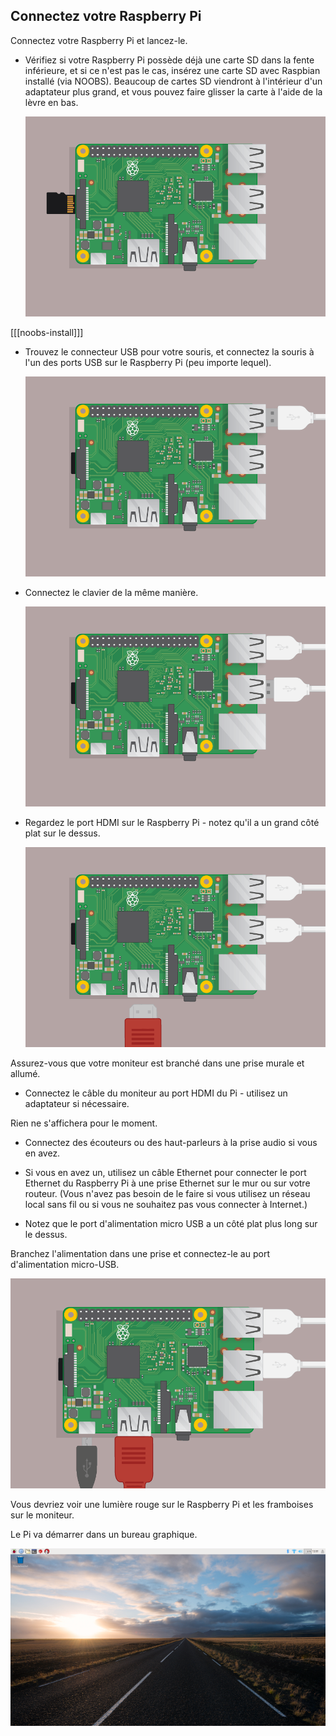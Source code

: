 ## Connectez votre Raspberry Pi

Connectez votre Raspberry Pi et lancez-le.

+ Vérifiez si votre Raspberry Pi possède déjà une carte SD dans la fente inférieure, et si ce n'est pas le cas, insérez une carte SD avec Raspbian installé (via NOOBS). Beaucoup de cartes SD viendront à l'intérieur d'un adaptateur plus grand, et vous pouvez faire glisser la carte à l'aide de la lèvre en bas.
    
    ![capture d'écran](images/pi-sd.png)

[[[noobs-install]]]

+ Trouvez le connecteur USB pour votre souris, et connectez la souris à l'un des ports USB sur le Raspberry Pi (peu importe lequel).
    
    ![capture d'écran](images/pi-mouse.png)

+ Connectez le clavier de la même manière.
    
    ![capture d'écran](images/pi-keyboard.png)

+ Regardez le port HDMI sur le Raspberry Pi - notez qu'il a un grand côté plat sur le dessus.
    
    ![capture d'écran](images/pi-hdmi.png)

Assurez-vous que votre moniteur est branché dans une prise murale et allumé.

+ Connectez le câble du moniteur au port HDMI du Pi - utilisez un adaptateur si nécessaire.

Rien ne s'affichera pour le moment.

+ Connectez des écouteurs ou des haut-parleurs à la prise audio si vous en avez.

+ Si vous en avez un, utilisez un câble Ethernet pour connecter le port Ethernet du Raspberry Pi à une prise Ethernet sur le mur ou sur votre routeur. (Vous n'avez pas besoin de le faire si vous utilisez un réseau local sans fil ou si vous ne souhaitez pas vous connecter à Internet.)

+ Notez que le port d'alimentation micro USB a un côté plat plus long sur le dessus.

Branchez l'alimentation dans une prise et connectez-le au port d'alimentation micro-USB.

![capture d'écran](images/pi-power.png)

Vous devriez voir une lumière rouge sur le Raspberry Pi et les framboises sur le moniteur.

Le Pi va démarrer dans un bureau graphique.

![capture d'écran](images/pi-desktop.png)